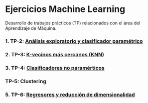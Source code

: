 # Ejercicios Machine Learning

Desarrollo de trabajos prácticos (TP) relacionados con el área del Aprendizaje de Máquina. 

### 1. TP-2: [Análisis exploratorio y clasificador paramétrico](https://github.com/Alejandro-ZZ/Machine-Learning-UNS/tree/master/TP-2)

### 2. TP-3: [K-vecinos más cercanos (KNN)](https://github.com/Alejandro-ZZ/Machine-Learning-UNS/tree/master/TP-3)

### 3. TP-4: [Clasificadores no paramérticos](https://github.com/Alejandro-ZZ/Machine-Learning-UNS/tree/master/TP-4)

### TP-5: Clustering

### 5. TP-6: [Regresores y reducción de dimensionalidad](https://github.com/Alejandro-ZZ/Machine-Learning-UNS/tree/master/TP-6)
